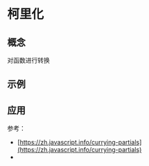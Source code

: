 # 柯里化

## &#x20;概念

对函数进行转换

## 示例







## 应用







参考：

* [https://zh.javascript.info/currying-partials](https://zh.javascript.info/currying-partials)
*
